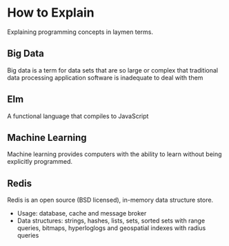 # How to Explain
Explaining programming concepts in laymen terms. 


## Big Data
Big data is a term for data sets that are so large or complex that traditional data processing application software is inadequate to deal with them

## Elm
A functional language that compiles to JavaScript

## Machine Learning
Machine learning provides computers with the ability to learn without being explicitly programmed.


## Redis

Redis is an open source (BSD licensed), in-memory data structure store.

- Usage: database, cache and message broker
- Data structures: strings, hashes, lists, sets, sorted sets with range queries, bitmaps, hyperloglogs and geospatial indexes with radius queries

